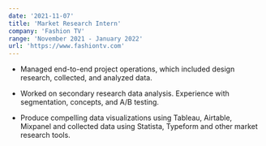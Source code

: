 ```yaml
---
date: '2021-11-07'
title: 'Market Research Intern'
company: 'Fashion TV'
range: 'November 2021 - January 2022'
url: 'https://www.fashiontv.com'
---
```


- Managed end-to-end project operations, which included design research, collected, and analyzed data.

- Worked on secondary research data analysis. Experience with segmentation, concepts, and A/B testing.

- Produce compelling data visualizations using Tableau, Airtable, Mixpanel and collected data using Statista, Typeform and other market research tools.

